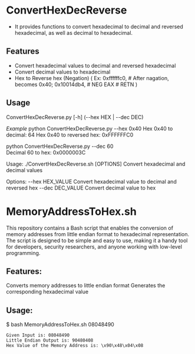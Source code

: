 # ConvertHexDecReverse
- It provides functions to convert hexadecimal to decimal and reversed hexadecimal, as well as decimal to hexadecimal.

## Features
- Convert hexadecimal values to decimal and reversed hexadecimal
- Convert decimal values to hexadecimal
- Hex to Reverse hex (Negation) ( Ex: 0xffffffc0,  # After nagation, becomes 0x40; 0x10014db4,   # NEG EAX # RETN ) 

## Usage 
ConvertHexDecReverse.py [-h] (--hex HEX | --dec DEC)

*Example*
python ConvertHexDecReverse.py --hex 0x40
Hex 0x40 to decimal: 64
Hex 0x40 to reversed hex: 0xFFFFFFC0

python ConvertHexDecReverse.py --dec 60  
Decimal 60 to hex: 0x0000003C


Usage: ./ConvertHexDecReverse.sh [OPTIONS]
Convert hexadecimal and decimal values

Options:
  --hex HEX_VALUE    Convert hexadecimal value to decimal and reversed hex
  --dec DEC_VALUE    Convert decimal value to hex

# MemoryAddressToHex.sh 

This repository contains a Bash script that enables the conversion of memory addresses from little endian format to hexadecimal representation. The script is designed to be simple and easy to use, making it a handy tool for developers, security researchers, and anyone working with low-level programming.

## Features:
  Converts memory addresses to little endian format
  Generates the corresponding hexadecimal value
  
## Usage:
$ bash MemoryAddressToHex.sh 08048490
``` 
Given Input is: 08048490
Little Endian Output is: 90480408 
Hex Value of the Memory Address is: \x90\x48\x04\x08
```

  
